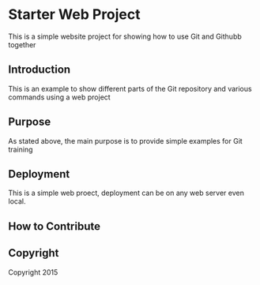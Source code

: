 # Starter Web Project

This is a simple website project for showing how to use Git and Githubb together

## Introduction

This is an example to show different parts of the Git repository and various commands using a web project

## Purpose

As stated above, the main purpose is to provide simple examples for Git training 

## Deployment

This is a simple web proect, deployment can be on any web server even local.

## How to Contribute

## Copyright

Copyright 2015